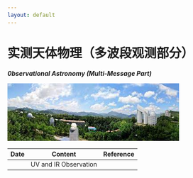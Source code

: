 ```yaml
---
layout: default
---
```


# 实测天体物理（多波段观测部分）
***0bservational Astronomy (Multi-Message Part)***

![](../image/Xinglong.jfif)

Date | Content | Reference
-----|---------|----------
     | UV and IR Observation | 